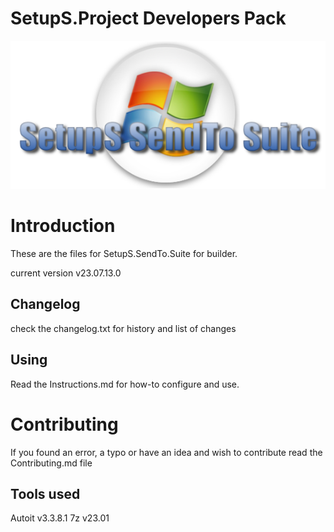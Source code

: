 
# SetupS.Project Developers Pack

![setups title](files/SetupS-title.png)

# Introduction
These are the files for SetupS.SendTo.Suite for builder.

current version v23.07.13.0

##  Changelog
check the changelog.txt for history and list of changes
## Using
Read the Instructions.md for how-to configure and use.

# Contributing
If you found an error, a typo or have an idea and wish to contribute
read the Contributing.md file


## Tools used
Autoit v3.3.8.1
7z v23.01
